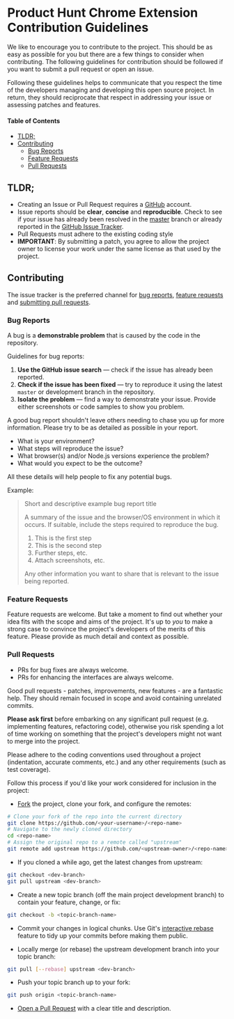 # Product Hunt Chrome Extension Contribution Guidelines

We like to encourage you to contribute to the project. This should be as easy as possible for you but there are a few things to consider when contributing.
The following guidelines for contribution should be followed if you want to submit a pull request or open an issue.

Following these guidelines helps to communicate that you respect the time of the developers managing and developing this open source project.
In return, they should reciprocate that respect in addressing your issue or assessing patches and features.

#### Table of Contents

- [TLDR;](#tldr)
- [Contributing](#contributing)
  - [Bug Reports](#bugs)
  - [Feature Requests](#features)
  - [Pull Requests](#pull-requests)

<a name="tldr"></a>
## TLDR;

- Creating an Issue or Pull Request requires a [GitHub](http://github.com) account.
- Issue reports should be **clear**, **concise** and **reproducible**. Check to see if your issue has already been resolved in the [master]() branch or already reported in the [GitHub Issue Tracker](https://github.com/producthunt/producthunt-chrome-extension/issues).
- Pull Requests must adhere to the existing coding style
- **IMPORTANT**: By submitting a patch, you agree to allow the project owner to license your work under the same license as that used by the project.

<a name="contributing"></a>
## Contributing

The issue tracker is the preferred channel for [bug reports](#bugs),
[feature requests](#features) and [submitting pull
requests](#pull-requests).

<a name="bugs"></a>
### Bug Reports

A bug is a **demonstrable problem** that is caused by the code in the repository.

Guidelines for bug reports:

1. **Use the GitHub issue search** &mdash; check if the issue has already been reported.
2. **Check if the issue has been fixed** &mdash; try to reproduce it using the latest `master` or development branch in the repository.
3. **Isolate the problem** &mdash; find a way to demonstrate your issue. Provide either screenshots or code samples to show you problem.

A good bug report shouldn't leave others needing to chase you up for more information. Please try to be as detailed as possible in your report.

- What is your environment?
- What steps will reproduce the issue?
- What browser(s) and/or Node.js versions experience the problem?
- What would you expect to be the outcome?

All these details will help people to fix any potential bugs.

Example:

> Short and descriptive example bug report title
>
> A summary of the issue and the browser/OS environment in which it occurs. If suitable, include the steps required to reproduce the bug.
>
> 1. This is the first step
> 2. This is the second step
> 3. Further steps, etc.
> 4. Attach screenshots, etc.
>
> Any other information you want to share that is relevant to the issue being reported.

<a name="features"></a>
### Feature Requests

Feature requests are welcome. But take a moment to find out whether your idea fits with the scope and aims of the project.
It's up to *you* to make a strong case to convince the project's developers of the merits of this feature.
Please provide as much detail and context as possible.

<a name="pull-requests"></a>
### Pull Requests

- PRs for bug fixes are always welcome.
- PRs for enhancing the interfaces are always welcome.

Good pull requests - patches, improvements, new features - are a fantastic help.
They should remain focused in scope and avoid containing unrelated commits.

**Please ask first** before embarking on any significant pull request (e.g. implementing features, refactoring code),
otherwise you risk spending a lot of time working on something that the project's developers might not want to merge into the project.

Please adhere to the coding conventions used throughout a project (indentation, accurate comments, etc.) and any other requirements (such as test coverage).

Follow this process if you'd like your work considered for inclusion in the project:

* [Fork](http://help.github.com/fork-a-repo/) the project, clone your fork, and configure the remotes:

```bash
# Clone your fork of the repo into the current directory
git clone https://github.com/<your-username>/<repo-name>
# Navigate to the newly cloned directory
cd <repo-name>
# Assign the original repo to a remote called "upstream"
git remote add upstream https://github.com/<upstream-owner>/<repo-name>
```

* If you cloned a while ago, get the latest changes from upstream:

```bash
git checkout <dev-branch>
git pull upstream <dev-branch>
```

* Create a new topic branch (off the main project development branch) to contain your feature, change, or fix:

```bash
git checkout -b <topic-branch-name>
```

* Commit your changes in logical chunks. Use Git's [interactive rebase](https://help.github.com/articles/interactive-rebase) feature to tidy up your commits before making them public.

* Locally merge (or rebase) the upstream development branch into your topic branch:

```bash
git pull [--rebase] upstream <dev-branch>
```

* Push your topic branch up to your fork:

```bash
git push origin <topic-branch-name>
```

* [Open a Pull Request](https://help.github.com/articles/using-pull-requests/) with a clear title and description.
